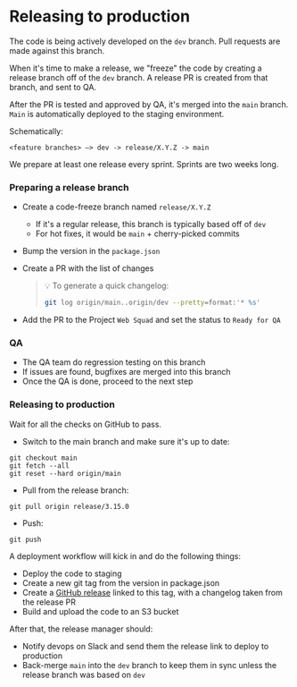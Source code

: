 # Releasing to production

The code is being actively developed on the `dev` branch. Pull requests are made against this branch.

When it's time to make a release, we "freeze" the code by creating a release branch off of the `dev` branch. A release PR is created from that branch, and sent to QA.

After the PR is tested and approved by QA, it's merged into the `main` branch. `Main` is automatically deployed to the staging environment.

Schematically:
```
<feature branches> –> dev -> release/X.Y.Z -> main
```

We prepare at least one release every sprint. Sprints are two weeks long.

### Preparing a release branch
* Create a code-freeze branch named `release/X.Y.Z`
  * If it's a regular release, this branch is typically based off of `dev`
  * For hot fixes, it would be `main` + cherry-picked commits
* Bump the version in the `package.json`
* Create a PR with the list of changes

  >    💡 To generate a quick changelog:
  > ```bash
  > git log origin/main..origin/dev --pretty=format:'* %s'
  > ```
* Add the PR to the Project `Web Squad` and set the status to `Ready for QA`


### QA
* The QA team do regression testing on this branch
* If issues are found, bugfixes are merged into this branch
* Once the QA is done, proceed to the next step

### Releasing to production
Wait for all the checks on GitHub to pass.
* Switch to the main branch and make sure it's up to date:
```
git checkout main
git fetch --all
git reset --hard origin/main
```
* Pull from the release branch:
```
git pull origin release/3.15.0
```
* Push:
```
git push
```

A deployment workflow will kick in and do the following things:

* Deploy the code to staging
* Create a new git tag from the version in package.json
* Create a [GitHub release](https://github.com/safe-global/safe-wallet-web/releases) linked to this tag, with a changelog taken from the release PR
* Build and upload the code to an S3 bucket

After that, the release manager should:

* Notify devops on Slack and send them the release link to deploy to production
* Back-merge `main` into the `dev` branch to keep them in sync unless the release branch was based on `dev`
